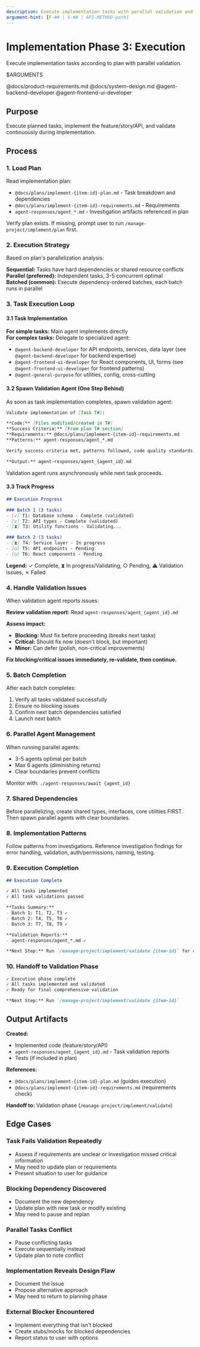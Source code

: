 ```yaml
---
description: Execute implementation tasks with parallel validation and progress tracking
argument-hint: [F-## | S-## | API-METHOD-path]
---
```


# Implementation Phase 3: Execution

Execute implementation tasks according to plan with parallel validation.

$ARGUMENTS

@docs/product-requirements.md
@docs/system-design.md
@agent-backend-developer
@agent-frontend-ui-developer

## Purpose

Execute planned tasks, implement the feature/story/API, and validate continuously during implementation.

## Process

### 1. Load Plan
Read implementation plan:
- `@docs/plans/implement-{item-id}-plan.md` - Task breakdown and dependencies
- `@docs/plans/implement-{item-id}-requirements.md` - Requirements
- `agent-responses/agent_*.md` - Investigation artifacts referenced in plan

Verify plan exists. If missing, prompt user to run `/manage-project/implement/plan` first.

### 2. Execution Strategy
Based on plan's parallelization analysis:

**Sequential:** Tasks have hard dependencies or shared resource conflicts  
**Parallel (preferred):** Independent tasks, 3-5 concurrent optimal  
**Batched (common):** Execute dependency-ordered batches, each batch runs in parallel

### 3. Task Execution Loop

#### 3.1 Task Implementation
**For simple tasks:** Main agent implements directly  
**For complex tasks:** Delegate to specialized agent:
- `@agent-backend-developer` for API endpoints, services, data layer (see `@agent-backend-developer` for backend expertise)
- `@agent-frontend-ui-developer` for React components, UI, forms (see `@agent-frontend-ui-developer` for frontend patterns)
- `@agent-general-purpose` for utilities, config, cross-cutting

#### 3.2 Spawn Validation Agent (One Step Behind)
As soon as task implementation completes, spawn validation agent:

```markdown
Validate implementation of [Task T#]:

**Code:** [Files modified/created in T#]
**Success Criteria:** [From plan T# section]
**Requirements:** @docs/plans/implement-{item-id}-requirements.md
**Patterns:** agent-responses/agent_*.md

Verify success criteria met, patterns followed, code quality standards, edge cases handled, no regressions.

**Output:** agent-responses/agent_{agent_id}.md
```

Validation agent runs asynchronously while next task proceeds.

#### 3.3 Track Progress
```markdown
## Execution Progress

### Batch 1 (3 tasks)
- [✓] T1: Database schema - Complete (validated)
- [✓] T2: API types - Complete (validated)
- [⧗] T3: Utility functions - Validating...

### Batch 2 (3 tasks)
- [⧗] T4: Service layer - In progress
- [○] T5: API endpoints - Pending
- [○] T6: React components - Pending
```

**Legend:** ✓ Complete, ⧗ In progress/Validating, ○ Pending, ⚠ Validation issues, ✗ Failed

### 4. Handle Validation Issues
When validation agent reports issues:

**Review validation report:** Read `agent-responses/agent_{agent_id}.md`

**Assess impact:**
- **Blocking:** Must fix before proceeding (breaks next tasks)
- **Critical:** Should fix now (doesn't block, but important)
- **Minor:** Can defer (polish, non-critical improvements)

**Fix blocking/critical issues immediately, re-validate, then continue.**

### 5. Batch Completion
After each batch completes:
1. Verify all tasks validated successfully
2. Ensure no blocking issues
3. Confirm next batch dependencies satisfied
4. Launch next batch

### 6. Parallel Agent Management
When running parallel agents:
- 3-5 agents optimal per batch
- Max 6 agents (diminishing returns)
- Clear boundaries prevent conflicts

Monitor with: `./agent-responses/await {agent_id}`

### 7. Shared Dependencies
Before parallelizing, create shared types, interfaces, core utilities FIRST. Then spawn parallel agents with clear boundaries.

### 8. Implementation Patterns
Follow patterns from investigations. Reference investigation findings for error handling, validation, auth/permissions, naming, testing.

### 9. Execution Completion
```markdown
## Execution Complete

✓ All tasks implemented
✓ All task validations passed

**Tasks Summary:**
- Batch 1: T1, T2, T3 ✓
- Batch 2: T4, T5, T6 ✓
- Batch 3: T7, T8, T9 ✓

**Validation Reports:**
- agent-responses/agent_*.md ✓

**Next Step:** Run `/manage-project/implement/validate {item-id}` for comprehensive final validation.
```

### 10. Handoff to Validation Phase
```markdown
✓ Execution phase complete
✓ All tasks implemented and validated
✓ Ready for final comprehensive validation

**Next Step:** Run `/manage-project/implement/validate {item-id}`
```

## Output Artifacts

**Created:**
- Implemented code (feature/story/API)
- `agent-responses/agent_{agent_id}.md` - Task validation reports
- Tests (if included in plan)

**References:**
- `@docs/plans/implement-{item-id}-plan.md` (guides execution)
- `@docs/plans/implement-{item-id}-requirements.md` (requirements check)

**Handoff to:** Validation phase (`/manage-project/implement/validate`)

## Edge Cases

### Task Fails Validation Repeatedly
- Assess if requirements are unclear or investigation missed critical information
- May need to update plan or requirements
- Present situation to user for guidance

### Blocking Dependency Discovered
- Document the new dependency
- Update plan with new task or modify existing
- May need to pause and replan

### Parallel Tasks Conflict
- Pause conflicting tasks
- Execute sequentially instead
- Update plan to note conflict

### Implementation Reveals Design Flaw
- Document the issue
- Propose alternative approach
- May need to return to planning phase

### External Blocker Encountered
- Implement everything that isn't blocked
- Create stubs/mocks for blocked dependencies
- Report status to user with options
